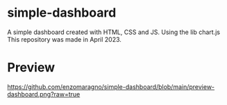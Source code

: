 # simple-dashboard
A simple dashboard created with HTML, CSS and JS. Using the lib chart.js
This repository was made in April 2023.





# Preview

https://github.com/enzomaragno/simple-dashboard/blob/main/preview-dashboard.png?raw=true
